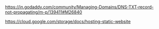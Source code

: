 https://in.godaddy.com/community/Managing-Domains/DNS-TXT-record-not-propagating/m-p/139411#M26840

https://cloud.google.com/storage/docs/hosting-static-website
